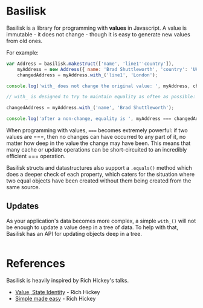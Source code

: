 Basilisk
========

Basilisk is a library for programming with **values** in Javascript.  A value is immutable - it
does not change - though it is easy to generate new values from old ones.

For example:

```javascript
var Address = basilisk.makestruct(['name', 'line1''country']),
    myAddress = new Address({ name: 'Brad Shuttleworth', 'country': 'UK' }),
    changedAddress = myAddress.with_('line1', 'London');

console.log('with_ does not change the original value: ', myAddress, changedAddress);

// with_ is designed to try to maintain equality as often as possible:

changedAddress = myAddress.with_('name', 'Brad Shuttleworth');

console.log('after a non-change, equality is ', myAddress === changedAddress);
```

When programming with values, ```===``` becomes extremely powerful: if two values are ===, then
no changes can have occurred to any part of it, no matter how deep in the value the change may have
been.  This means that many cache or update operations can be short-circuited to an incredibly
efficient === operation.

Basilisk structs and datastructures also support a ```.equals()``` method which does a deeper check
of each property, which caters for the situation where two equal objects have been created without
them being created from the same source.

Updates
-------

As your application's data becomes more complex, a simple ```with_()``` will not be enough to
update a value deep in a tree of data.  To help with that, Basilisk has an API for updating objects
deep in a tree.

```javascript

```

References
==========

Basilisk is heavily inspired by Rich Hickey's talks.

- [Value, State Identity](http://www.infoq.com/presentations/Value-Identity-State-Rich-Hickey) - Rich Hickey
- [Simple made easy](http://www.infoq.com/presentations/Simple-Made-Easy) - Rich Hickey

